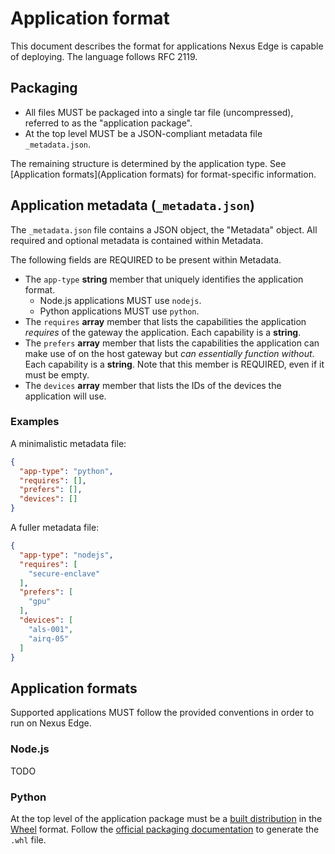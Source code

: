 # Application format

This document describes the format for applications Nexus Edge is capable of deploying.
The language follows RFC 2119.

## Packaging
- All files MUST be packaged into a single tar file (uncompressed), referred to as the "application package".
- At the top level MUST be a JSON-compliant metadata file `_metadata.json`.

The remaining structure is determined by the application type.
See [Application formats](Application formats) for format-specific information.

## Application metadata (`_metadata.json`)

The `_metadata.json` file contains a JSON object, the "Metadata" object.
All required and optional metadata is contained within Metadata.

The following fields are REQUIRED to be present within Metadata.
- The `app-type` **string** member that uniquely identifies the application format.
  - Node.js applications MUST use `nodejs`.
  - Python applications MUST use `python`.
- The `requires` **array** member that lists the capabilities the application *requires* of the gateway the application.
  Each capability is a **string**.
- The `prefers` **array** member that lists the capabilities the application can make use of on the host gateway but *can essentially function without*.
  Each capability is a **string**.
  Note that this member is REQUIRED, even if it must be empty.
- The `devices` **array** member that lists the IDs of the devices the application will use.

### Examples

A minimalistic metadata file:
```json
{
  "app-type": "python",
  "requires": [],
  "prefers": [],
  "devices": []
}
```

A fuller metadata file:
```json
{
  "app-type": "nodejs",
  "requires": [
    "secure-enclave"
  ],
  "prefers": [
    "gpu"
  ],
  "devices": [
    "als-001",
    "airq-05"
  ]
}
```

## Application formats

Supported applications MUST follow the provided conventions in order to run on Nexus Edge.

### Node.js

TODO

### Python

At the top level of the application package must be a
[built distribution](https://packaging.python.org/en/latest/glossary/#term-Built-Distribution)
in the [Wheel](https://packaging.python.org/en/latest/glossary/#term-Wheel) format.
Follow the [official packaging documentation](https://packaging.python.org/en/latest/tutorials/packaging-projects/)
to generate the `.whl` file.
